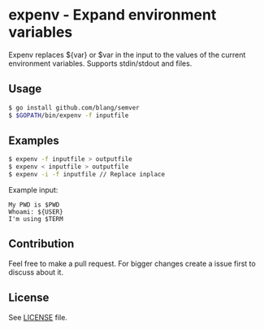 expenv - Expand environment variables
======
Expenv replaces ${var} or $var in the input to the values of the current environment variables. Supports stdin/stdout and files.

Usage
-----
```bash
$ go install github.com/blang/semver
$ $GOPATH/bin/expenv -f inputfile
```


Examples
-----

```bash
$ expenv -f inputfile > outputfile
$ expenv < inputfile > outputfile
$ expenv -i -f inputfile // Replace inplace
```

Example input:
```
My PWD is $PWD
Whoami: ${USER}
I'm using $TERM
```

Contribution
-----

Feel free to make a pull request. For bigger changes create a issue first to discuss about it.


License
-----

See [LICENSE](LICENSE) file.